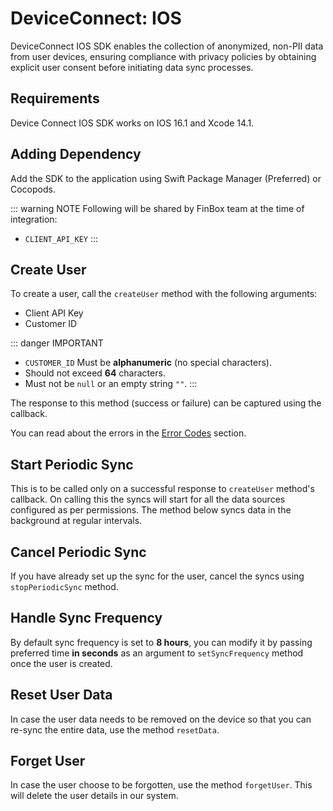 # DeviceConnect: IOS

DeviceConnect IOS SDK enables the collection of anonymized, non-PII data from user devices, ensuring compliance with privacy policies by obtaining explicit user consent before initiating data sync processes.

## Requirements

Device Connect IOS SDK works on IOS 16.1 and Xcode 14.1.

## Adding Dependency

Add the SDK to the application using Swift Package Manager (Preferred) or Cocopods.

<CodeSwitcher :languages="{spm:'Swift Package Manager',cocopods:'CocoaPods'}">
<template v-slot:spm>

1. In Xcode, select File > Add Packages...

2. Enter the [Risk Manager URL](https://gitlab.com/finbox/deviceconnect/mobile/ios-risk-manager) for this repository

</template>
<template v-slot:cocopods>

1. Edit the `pod` file and add `pod 'RiskManager`

</template>
</CodeSwitcher>

::: warning NOTE
Following will be shared by FinBox team at the time of integration:

- `CLIENT_API_KEY`
:::

## Create User

To create a user, call the `createUser` method with the following arguments:

- Client API Key
- Customer ID

::: danger IMPORTANT
- `CUSTOMER_ID` Must be **alphanumeric** (no special characters).
- Should not exceed **64** characters.
- Must not be `null` or an empty string `""`.
:::

The response to this method (success or failure) can be captured using the callback.

<CodeSwitcher :languages="{swift:'Swift'}">
<template v-slot:swift>

```swift
Finbox.createUser(apiKey: "API_KEY", customerId: "CUSTOMER_ID") { token in
    // Authentication is success
} error: { code in
    // Authentication failed
}
```

</template>

</CodeSwitcher>

You can read about the errors in the [Error Codes](/device-connect/error-codes.html) section.

## Start Periodic Sync

This is to be called only on a successful response to `createUser` method's callback. On calling this the syncs will start for all the data sources configured as per permissions. The method below syncs data in the background at regular intervals.

<CodeSwitcher :languages="{swift:'Swift'}">
<template v-slot:swift>

```swift
let finbox = FinBox()
finbox.startPeriodicSync()
```

</template>

</CodeSwitcher>

## Cancel Periodic Sync

If you have already set up the sync for the user, cancel the syncs using `stopPeriodicSync` method.

<CodeSwitcher :languages="{swift:'Swift'}">
<template v-slot:swift>

```swift
finbox.stopPeriodicSync()
```

</template>

</CodeSwitcher>

## Handle Sync Frequency

By default sync frequency is set to **8 hours**, you can modify it by passing preferred time **in seconds** as an argument to `setSyncFrequency` method once the user is created.

<CodeSwitcher :languages="{swift:'Swift'}">
<template v-slot:swift>

```swift
finbox.setSyncFrequency(12 * 60 * 60)
```

</template>

</CodeSwitcher>

## Reset User Data

In case the user data needs to be removed on the device so that you can re-sync the entire data, use the method `resetData`.

<CodeSwitcher :languages="{swift:'Swift'}">
<template v-slot:swift>

```swift
FinBox.resetData()
```

</template>

</CodeSwitcher>

## Forget User

In case the user choose to be forgotten, use the method `forgetUser`. This will delete the user details in our system.

<CodeSwitcher :languages="{swift:'Swift'}">
<template v-slot:swift>

```swift
FinBox.forgetUser()
```

</template>
</CodeSwitcher>
